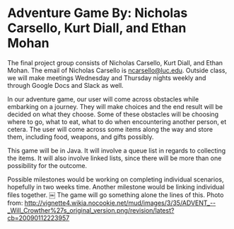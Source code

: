 # Adventure Game By: Nicholas Carsello, Kurt Diall, and Ethan Mohan
The final project group consists of Nicholas Carsello, Kurt Diall, and Ethan Mohan. The email of Nicholas Carsello is ncarsello@luc.edu. Outside class, we will make meetings Wednesday and Thursday nights weekly and through Google Docs and Slack as well.

In our adventure game, our user will come across obstacles while embarking on a journey. They will make choices and the end result will be decided on what they choose. Some of these obstacles will be choosing where to go, what to eat, what to do when encountering another person, et cetera. The user will come across some items along the way and store them, including food, weapons, and gifts possibly.

This game will be in Java. It will involve a queue list in regards to collecting the items. It will also involve linked lists, since there will be more than one possibility for the outcome.

Possible milestones would be working on completing individual scenarios, hopefully in two weeks time. Another milestone would be linking individual files together.
￼
The game will go something alone the lines of this.
 Photo from: http://vignette4.wikia.nocookie.net/mud/images/3/35/ADVENT_--_Will_Crowther%27s_original_version.png/revision/latest?cb=20090112223957
